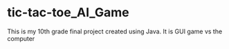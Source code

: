 # tic-tac-toe_AI_Game
 This is my 10th grade final project created using Java. It is GUI game vs the computer
